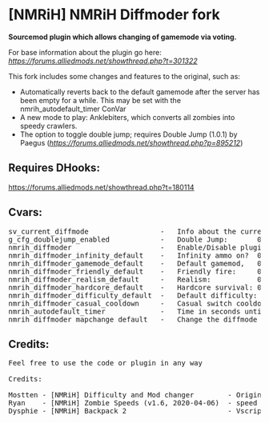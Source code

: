 # [NMRiH] NMRiH Diffmoder fork     
**Sourcemod plugin which allows changing of gamemode via voting.**

For base information about the plugin go here:
*https://forums.alliedmods.net/showthread.php?t=301322*

This fork includes some changes and features to the original, such as:

- Automatically reverts back to the default gamemode after the server has been empty for a while. This may be set with the nmrih_autodefault_timer ConVar
- A new mode to play: Anklebiters, which converts all zombies into speedy crawlers.
- The option to toggle double jump; requires Double Jump (1.0.1) by Paegus (_https://forums.alliedmods.net/showthread.php?p=895212_)

## Requires DHooks:
https://forums.alliedmods.net/showthread.php?t=180114


## Cvars:
<pre>
sv_current_diffmode                 -   Info about the current diffmode.           default:  0
g_cfg_doublejump_enabled            -   Double Jump:       0 disabled, 1 enabled.  default:  0
nmrih_diffmoder                     -   Enable/Disable plugin.                     default:  1
nmrih_diffmoder_infinity_default    -   Infinity ammo on?  0 No, 1 Infinite ammo, 2 Infinite clip.             default:  0  
nmrih_diffmoder_gamemode_default    -   Default gamemod,   0 Shamblers, 1 All runners, 2 All kids, 3 Crawlers. default:  0
nmrih_diffmoder_friendly_default    -   Friendly fire:     0 off, 1 on             default:  0 
nmrih_diffmoder_realism_default     -   Realism:           0 off, 1 on             default:  0
nmrih_diffmoder_hardcore_default    -   Hardcore survival: 0 off, 1 on             default:  0
nmrih_diffmoder_difficulty_default  -   Default difficulty: classic, casual, nightmare                 default:  "classic"
nmrih_diffmoder_casual_cooldown     -   Casual switch cooldown time.                                   default:  300
nmrih_autodefault_timer             -   Time in seconds until diffmoder reverts to default gamemode.   default:  1200
nmrih_diffmoder_mapchange_default   -   Change the diffmode to default after map change. 0: off, 1: on.default:  1
</pre>

## Credits:
<pre>
Feel free to use the code or plugin in any way

Credits:

Mostten - [NMRiH] Difficulty and Mod changer        - Original diffmoder plugin
Ryan    - [NMRiH] Zombie Speeds (v1.6, 2020-04-06)  - speed manip snippets
Dysphie - [NMRiH] Backpack 2                        - Vscript Proxy, and giving the idea of using it
</pre>
